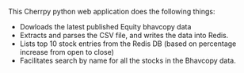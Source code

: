This Cherrpy python web application does the following things:
- Dowloads the latest published Equity bhavcopy data 
- Extracts and parses the CSV file, and writes the data into Redis.
- Lists top 10 stock entries from the Redis DB (based on percentage increase from open to close)
- Facilitates search by name for all the stocks in the Bhavcopy data.


